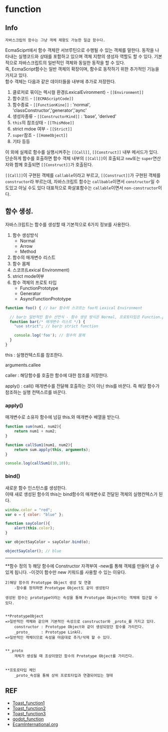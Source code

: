 # function

## Info
	자바스크립의 함수는 그냥 객체 제향도 가능한 일급 함수다.

EcmaSciprt에서 함수 객체란 서브루틴으로 수행될 수 있는 객체를 말한다. 동작을 나타내는 실행코드와 상태를 포함하고 있으며 객체 지향의 생성자 역할도 할 수 있다. 기본적으로 자바스크립트의 일반적인 객체와 동일한 동작을 할 수 있다.  
즉, EcmaScript함수는 일반 객체의 확장이며, 함수로 동작하기 위한 추가적인 기능을 가지고 있다.  
함수 객체는 다음과 같은 데이터들을 내부에 추가로 저장한다.

1. 클로저로 묶이는 렉시컬 환경(LexicalEvironment) - `[[Environment]]`
2. 함수코드 - `[[ECMAScriptCode]]`
3. 함수종료 - `[[FunctionKine]]` : 'normal', 'classConstructor','generator','aync'
4. 생성자종류 - `[[ConstructorKind]]` : 'base', 'derived'
5. `this`의 참조상태 - `[[ThisMdoe]]`
6. strict mdoe 여부 - `[[Strict]]`
7. `super`참조 - `[[HomeObject]]`
8. 기타 등등

이 외에 실제로 함수를 실행시켜주는 `[[Call]]`, `[[Construct]]` 내부 메서드가 있다. 단순하게 함수를 호출하면 함수 객체 내부의 `[[Call]]`이 호출되고 `new`또는 `super`연산자와 함께 호출되면 `[[Construct]]`가 호출된다.  

`[[Call]]`이 구현된 객체를 `callable`이라고 부르고, `[[Construct]]`가 구현된 객체를 `constructor`라 부르는데, 자바스크립트 함수는 `callbable`이면서 `constructor`일 수도있고 아닐 수도 있다 대표적으로 화살표함수는 `callable`이면서 `non-constructor`이다.


## 함수 생성.
자바스크립트는 함수를 생성할 때 기본적으로 6가지 정보를 사용한다.
1. 함수 생성방식
	- Normal
	- Arrow
	- Method
2. 함수의 매개변수 리스트
3. 함수 몸체
4. 스코프(Lexical Environment)
5. strict mode여부
6. 함수 객체의 프로토 타입
	- FunctionPrototype
	- Generator
	- AsyncFunctionPrototype

```js
function foo() { // bar 함수의 스코프는 foo의 Lexical Environment

  // bar는 일반적인 함수 선언식 - 함수 생성 방식은 Normal, 프로토타입은 Function.prototype
  function bar(/* 매개변수 리스트 */) {
    "use strict"; // bar는 strict function

    console.log('foo'); // 함수의 몸체
  }
}
```







this : 실행컨텍스트를 참조한다.

arguments.callee

caller : 해당함수를 호출한 함수에 대한 참조를 저장한다.

apply() :
call() 매개변수를 전달해 호출하는 것이 아닌 this를 바꾼다.
즉 해당 함수가 참조하는 실행 컨텍스르를 바꾼다.

### apply()
 매개변수로 소유자 함수에 넘길 this.와 매개변수 배열을 받는다.
``` js
function sum(num1, num2){
    return num1 + num2;
}

function callSum1(num1, num2){
    return sum.apply(this, arguments);
}

console.log(callSum1(10,10));
```


### bind()
새로운 함수 인스턴스를 생성한다.  
이때 새로 생성된 함수의 this는 bind함수의 매개변수로 전달된 객체의 실행컨텍스가 된다.


``` js
window.color = "red"; 
var o = { color: "blue" }; 

function sayColor(){ 
    alert(this.color); 
} 

var objectSayColor = sayColor.bind(o); 

objectSayColor(); // blue
```
------


**함수 정의
	1) 해당 함수에 Constructor 자격부여
		-new를 통해 객체를 만들어 낼 수 있게 됩니다.
		-이것이 함수만 new 키워드를 사용할 수 있는 이유다.

	2)해당 함수의 Prototype Object 생성 및 연결
		-함수를 정의하면 Prototype Object도 같이 생성된다
	
	생성된 함수는 prototype이라는 속성을 통해 Prototype Object라는 객체에 접근할 수 있다.
	

	**PrototypeObject
	=>일반적인 객체와 같으며 기본적인 속성으로 constructor와 _proto_를 가지고 있다.
		constructor : Prototype Object와 같이 생성되었던 함수를 가리킨다.
		_proto_     : Prototype Link다.
	=>일반적인 객체이므로 속성을 마음대로 추가/삭제 할 수 있다.
	

	**_proto
		객체가 생성될 때 조상이었던 함수의 Prototype Object를 가리킨다.
		

	**프토로타입 체인
		_proto_속성을 통해 상위 프로토타입과 연결되어있는 형태

	



## REF

- [Toast_function1](https://meetup.toast.com/posts/118)
- [Toast_function2](https://meetup.toast.com/posts/123)
- [Toast_function3](https://meetup.toast.com/posts/129)
- [qodot_function](https://gist.github.com/qodot/1845fd02f14807d2eee9c58270ff1b2a)
- [EcamInternational.org](https://www.ecma-international.org/ecma-262/8.0/index.html)


	


